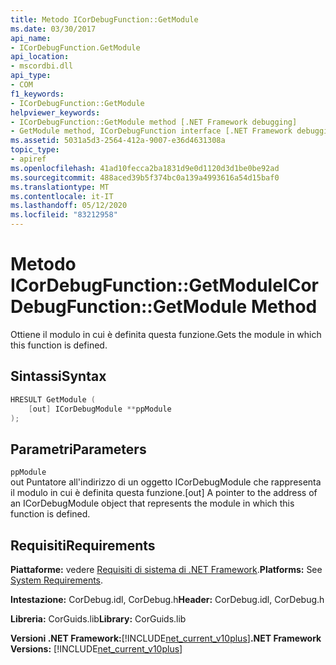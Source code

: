 ```yaml
---
title: Metodo ICorDebugFunction::GetModule
ms.date: 03/30/2017
api_name:
- ICorDebugFunction.GetModule
api_location:
- mscordbi.dll
api_type:
- COM
f1_keywords:
- ICorDebugFunction::GetModule
helpviewer_keywords:
- ICorDebugFunction::GetModule method [.NET Framework debugging]
- GetModule method, ICorDebugFunction interface [.NET Framework debugging]
ms.assetid: 5031a5d3-2564-412a-9007-e36d4631308a
topic_type:
- apiref
ms.openlocfilehash: 41ad10fecca2ba1831d9e0d1120d3d1be0be92ad
ms.sourcegitcommit: 488aced39b5f374bc0a139a4993616a54d15baf0
ms.translationtype: MT
ms.contentlocale: it-IT
ms.lasthandoff: 05/12/2020
ms.locfileid: "83212958"
---
```

# <a name="icordebugfunctiongetmodule-method"></a><span data-ttu-id="9e710-102">Metodo ICorDebugFunction::GetModule</span><span class="sxs-lookup"><span data-stu-id="9e710-102">ICorDebugFunction::GetModule Method</span></span>
<span data-ttu-id="9e710-103">Ottiene il modulo in cui è definita questa funzione.</span><span class="sxs-lookup"><span data-stu-id="9e710-103">Gets the module in which this function is defined.</span></span>  
  
## <a name="syntax"></a><span data-ttu-id="9e710-104">Sintassi</span><span class="sxs-lookup"><span data-stu-id="9e710-104">Syntax</span></span>  
  
```cpp  
HRESULT GetModule (  
    [out] ICorDebugModule **ppModule  
);  
```  
  
## <a name="parameters"></a><span data-ttu-id="9e710-105">Parametri</span><span class="sxs-lookup"><span data-stu-id="9e710-105">Parameters</span></span>  
 `ppModule`  
 <span data-ttu-id="9e710-106">out Puntatore all'indirizzo di un oggetto ICorDebugModule che rappresenta il modulo in cui è definita questa funzione.</span><span class="sxs-lookup"><span data-stu-id="9e710-106">[out] A pointer to the address of an ICorDebugModule object that represents the module in which this function is defined.</span></span>  
  
## <a name="requirements"></a><span data-ttu-id="9e710-107">Requisiti</span><span class="sxs-lookup"><span data-stu-id="9e710-107">Requirements</span></span>  
 <span data-ttu-id="9e710-108">**Piattaforme:** vedere [Requisiti di sistema di .NET Framework](../../get-started/system-requirements.md).</span><span class="sxs-lookup"><span data-stu-id="9e710-108">**Platforms:** See [System Requirements](../../get-started/system-requirements.md).</span></span>  
  
 <span data-ttu-id="9e710-109">**Intestazione:** CorDebug.idl, CorDebug.h</span><span class="sxs-lookup"><span data-stu-id="9e710-109">**Header:** CorDebug.idl, CorDebug.h</span></span>  
  
 <span data-ttu-id="9e710-110">**Libreria:** CorGuids.lib</span><span class="sxs-lookup"><span data-stu-id="9e710-110">**Library:** CorGuids.lib</span></span>  
  
 <span data-ttu-id="9e710-111">**Versioni .NET Framework:**[!INCLUDE[net_current_v10plus](../../../../includes/net-current-v10plus-md.md)]</span><span class="sxs-lookup"><span data-stu-id="9e710-111">**.NET Framework Versions:** [!INCLUDE[net_current_v10plus](../../../../includes/net-current-v10plus-md.md)]</span></span>
